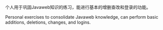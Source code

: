个人用于巩固Javaweb知识的练习，能进行基本的增删查改和登录的功能。

Personal exercises to consolidate Javaweb knowledge, can perform basic additions, deletions, changes, and logins.
